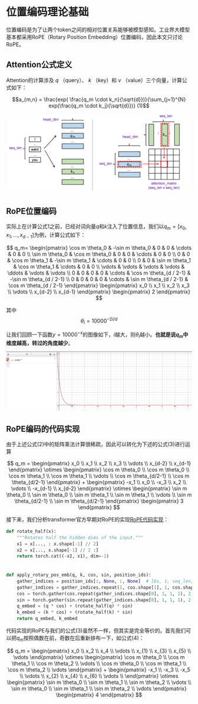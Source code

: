 # 位置编码理论基础

位置编码是为了让两个token之间的相对位置关系能够被模型感知。工业界大模型基本都采用RoPE（Rotary Position Embedding）位置编码，因此本文只讨论RoPE。

## Attention公式定义

Attention的计算涉及 
$q$ 
（query）、
$k$
（key）和
$v$
（value）三个向量，计算公式如下：

$$a_{m,n} = \frac{exp( \frac{q_m \cdot k_n}{\sqrt{d}})}{\sum_{j=1}^{N} exp(\frac{q_m \cdot k_j}{\sqrt{d}})} (1)$$

![img](https://github.com/monster119120/Industrial_LLM_tutorial/blob/main/2_training/algo/long_context/attention_formula.png)

## RoPE位置编码

实际上在计算公式1之前，已经对词向量$q$和$k$注入了位置信息，我们以$q_m=[x_0, x_1, \ldots, x_{d-1}]$为例，计算公式如下：

$$
q_m=
\begin{pmatrix}
\cos m \theta_0 & -\sin m \theta_0 & 0 & 0 & \cdots & 0 & 0 \\
\sin m \theta_0 & \cos m \theta_0 & 0 & 0 & \cdots & 0 & 0 \\
0 & 0 & \cos m \theta_1 & -\sin m \theta_1 & \cdots & 0 & 0 \\
0 & 0 & \sin m \theta_1 & \cos m \theta_1 & \cdots & 0 & 0 \\
\vdots & \vdots & \vdots & \vdots & \ddots & \vdots & \vdots \\
0 & 0 & 0 & 0 & \cdots & \cos m \theta_{d / 2-1} & -\sin m \theta_{d / 2-1} \\
0 & 0 & 0 & 0 & \cdots & \sin m \theta_{d / 2-1} & \cos m \theta_{d / 2-1}
\end{pmatrix}
\begin{pmatrix}
x_0 \\
x_1 \\
x_2 \\
x_3 \\
\vdots \\
x_{d-2} \\
x_{d-1}
\end{pmatrix}
\begin{pmatrix}
2
\end{pmatrix}
$$

其中
$$
\theta_i = 10000^{-2i/d}
$$

让我们回顾一下函数$y = 10000^{-x}$的图像如下，$i$越大，则$\theta_i$越小。**也就是说$q_m$中维度越高，转过的角度越少**。

![img](https://github.com/monster119120/Industrial_LLM_tutorial/blob/main/2_training/algo/long_context/theta_formula.png)


## RoPE编码的代码实现

由于上述公式(2)中的矩阵乘法计算很稀疏，因此可以转化为下述的公式(3)进行运算

$$
q_m =
\begin{pmatrix}
x_0 \\
x_1 \\
x_2 \\
x_3 \\
\vdots \\
x_{d-2} \\
x_{d-1}
\end{pmatrix}
\otimes
\begin{pmatrix}
\cos m \theta_0 \\
\cos m \theta_0 \\
\cos m \theta_1 \\
\cos m \theta_1 \\
\vdots \\
\cos m \theta_{d/2-1} \\
\cos m \theta_{d/2-1}
\end{pmatrix}
+
\begin{pmatrix}
-x_1 \\
x_0 \\
-x_3 \\
x_2 \\
\vdots \\
-x_{d-1} \\
x_{d-2}
\end{pmatrix}
\otimes
\begin{pmatrix}
\sin m \theta_0 \\
\sin m \theta_0 \\
\sin m \theta_1 \\
\sin m \theta_1 \\
\vdots \\
\sin m \theta_{d/2-1} \\
\sin m \theta_{d/2-1}
\end{pmatrix}
\begin{pmatrix}
3
\end{pmatrix}
$$


接下来，我们分析transformer官方早期对RoPE的实现[RoPE代码实现](https://github.com/huggingface/transformers/blob/v4.28.0/src/transformers/models/llama/modeling_llama.py)：

```python
def rotate_half(x):
    """Rotates half the hidden dims of the input."""
    x1 = x[..., : x.shape[-1] // 2]
    x2 = x[..., x.shape[-1] // 2 :]
    return torch.cat((-x2, x1), dim=-1)


def apply_rotary_pos_emb(q, k, cos, sin, position_ids):
    gather_indices = position_ids[:, None, :, None]  # [bs, 1, seq_len, 1]
    gather_indices = gather_indices.repeat(1, cos.shape[1], 1, cos.shape[3])
    cos = torch.gather(cos.repeat(gather_indices.shape[0], 1, 1, 1), 2, gather_indices)
    sin = torch.gather(sin.repeat(gather_indices.shape[0], 1, 1, 1), 2, gather_indices)
    q_embed = (q * cos) + (rotate_half(q) * sin)
    k_embed = (k * cos) + (rotate_half(k) * sin)
    return q_embed, k_embed
```

代码实现的RoPE与我们的公式(3)虽然不一样，但其实是完全等价的。首先我们可以把$q_m$按照偶数在前，奇数在后重新排布一下，如公式(4)：

$$
q_m =
\begin{pmatrix}
x_0 \\
x_2 \\
x_4 \\
\vdots \\
x_{1} \\
x_{3} \\
x_{5} \\
\vdots
\end{pmatrix}
\otimes
\begin{pmatrix}
\cos m \theta_0 \\
\cos m \theta_1 \\
\cos m \theta_2 \\
\vdots \\
\cos m \theta_0 \\
\cos m \theta_1 \\
\cos m \theta_2 \\
\vdots 
\end{pmatrix}
+
\begin{pmatrix}
-x_1 \\
-x_3 \\
-x_5 \\
\vdots \\
x_{2} \\
x_{4} \\
x_{6} \\
\vdots \\
\end{pmatrix}
\otimes
\begin{pmatrix}
\sin m \theta_0 \\
\sin m \theta_1 \\
\sin m \theta_2 \\
\vdots \\
\sin m \theta_0 \\
\sin m \theta_1 \\
\sin m \theta_2 \\
\vdots 
\end{pmatrix}
\begin{pmatrix}
4
\end{pmatrix}
$$
